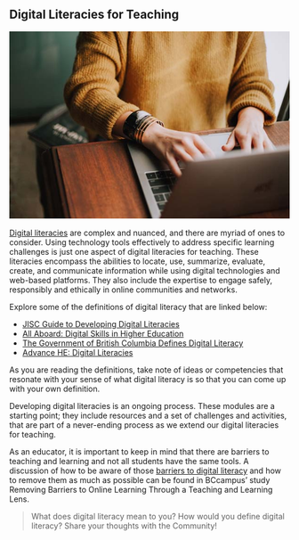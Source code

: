 ## Digital Literacies for Teaching

![](images/digLit.jpg)

[Digital literacies](https://dmlcentral.net/wp-content/uploads/files/doug-belshaw-edd-thesis-final.pdf) are complex and nuanced, and there are myriad of ones to consider. Using technology tools effectively to address specific learning challenges is just one aspect of digital literacies for teaching. These literacies encompass the abilities to locate, use, summarize, evaluate, create, and communicate information while using digital technologies and web-based platforms. They also include the expertise to engage safely, responsibly and ethically in online communities and networks.

Explore some of the definitions of digital literacy that are linked below:

*   [JISC Guide to Developing Digital Literacies](https://www.jisc.ac.uk/full-guide/developing-digital-literacies)
*   [All Aboard: Digital Skills in Higher Education](https://www.allaboardhe.ie/)
*   [The Government of British Columbia Defines Digital Literacy](https://www2.gov.bc.ca/gov/content/education-training/k-12/teach/resources-for-teachers/digital-literacy)
*   [Advance HE: Digital Literacies](https://www.advance-he.ac.uk/knowledge-hub/digital-literacies)

As you are reading the definitions, take note of ideas or competencies that resonate with your sense of what digital literacy is so that you can come up with your own definition.

Developing digital literacies is an ongoing process. These modules are a starting point; they include resources and a set of challenges and activities, that are part of a never-ending process as we extend our digital literacies for teaching.

As an educator, it is important to keep in mind that there are barriers to teaching and learning and not all students have the same tools. A discussion of how to be aware of those [barriers to digital literacy](https://bccampus.ca/wp-content/uploads/2020/07/Barriers-Digital-Literacy.pdf) and how to remove them as much as possible can be found in BCcampus’ study Removing Barriers to Online Learning Through a Teaching and Learning Lens.

> What does digital literacy mean to you? How would you define digital literacy? Share your thoughts with the Community!
